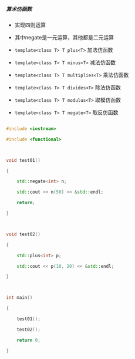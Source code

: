 ##### 算术仿函数

- 实现四则运算

- 其中negate是一元运算，其他都是二元运算

- `template<class T> T plus<T>` 加法仿函数

- `template<class T> T minus<T>` 减法仿函数

- `template<class T> T multiplies<T>` 乘法仿函数

- `template<class T> T divides<T>` 除法仿函数

- `template<class T> T modulus<T>` 取模仿函数

- `template<class T> T negate<T>` 取反仿函数



```cpp

#include <iostream>

#include <functional>



void test01()

{

    std::negate<int> n;

    std::cout << n(50) << &std::endl;

    return;

}



void test02()

{

    std::plus<int> p;

    std::cout << p(10, 20) << &std::endl;

}



int main()

{

    test01();

    test02();

    return 0;

}

```
